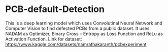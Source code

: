 # PCB-default-Detection
This is a deep learning model which uses Convolutinal Neural Network and Computer Vision to find defected PCBs from a public dataset. It uses NADAM as Optimizer, Binary Cross – Entropy as Loss Function and ReLu as Activation Function.
 Link for dataset: https://www.kaggle.com/datasets/namrathakaranth/pcbexperiment
